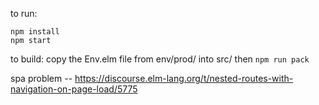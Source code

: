 to run:

```
npm install
npm start
```

to build:
copy the Env.elm file from env/prod/ into src/
then `npm run pack`

spa problem --
https://discourse.elm-lang.org/t/nested-routes-with-navigation-on-page-load/5775
